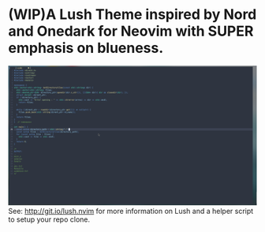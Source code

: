 (WIP)A Lush Theme inspired by Nord and Onedark for Neovim with SUPER emphasis on blueness.
===
![Alt text](./resources/cpp.png)
See: http://git.io/lush.nvim for more information on Lush and a helper script
to setup your repo clone.
